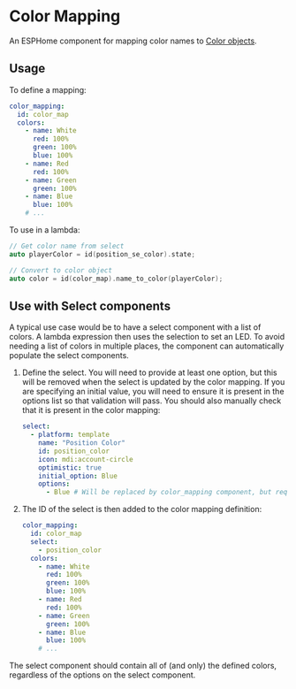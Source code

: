 # Color Mapping

An ESPHome component for mapping color names to [Color objects](https://esphome.io/api/structesphome_1_1_color.html).

## Usage

To define a mapping:

```yaml
color_mapping:
  id: color_map
  colors:
    - name: White
      red: 100%
      green: 100%
      blue: 100%
    - name: Red
      red: 100%
    - name: Green
      green: 100%
    - name: Blue
      blue: 100%
    # ...
```

To use in a lambda:

```cpp
// Get color name from select
auto playerColor = id(position_se_color).state;

// Convert to color object
auto color = id(color_map).name_to_color(playerColor);
```

## Use with Select components

A typical use case would be to have a select component with a list of colors. A lambda expression then uses the selection to set an LED. To avoid needing a list of colors in multiple places, the component can automatically populate the select components.

1. Define the select. You will need to provide at least one option, but this will be removed when the select is updated by the color mapping. If you are specifying an initial value, you will need to ensure it is present in the options list so that validation will pass. You should also manually check that it is present in the color mapping:

    ```yaml
    select:
      - platform: template
        name: "Position Color"
        id: position_color
        icon: mdi:account-circle
        optimistic: true
        initial_option: Blue
        options:
          - Blue # Will be replaced by color_mapping component, but required for validation.
    ```

1. The ID of the select is then added to the color mapping definition:

    ```yaml
    color_mapping:
      id: color_map
      select:
        - position_color
      colors:
        - name: White
          red: 100%
          green: 100%
          blue: 100%
        - name: Red
          red: 100%
        - name: Green
          green: 100%
        - name: Blue
          blue: 100%
        # ...
    ```

The select component should contain all of (and only) the defined colors, regardless of the options on the select component.
